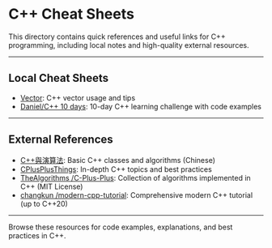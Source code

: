 # C++ Cheat Sheets

This directory contains quick references and useful links for C++ programming, including local notes and high-quality external resources.

---

## Local Cheat Sheets
- [Vector](vector.md): C++ vector usage and tips
- [Daniel/C++ 10 days](https://github.com/DanielHo-BS/CPP.git): 10-day C++ learning challenge with code examples

---

## External References
- [C++與演算法](https://www.csie.ntu.edu.tw/~b98902112/cpp_and_algo/index.html): Basic C++ classes and algorithms (Chinese)
- [CPlusPlusThings](https://github.com/Light-City/CPlusPlusThings): In-depth C++ topics and best practices
- [TheAlgorithms /C-Plus-Plus](https://github.com/TheAlgorithms/C-Plus-Plus): Collection of algorithms implemented in C++ (MIT License)
- [changkun /modern-cpp-tutorial](https://github.com/changkun/modern-cpp-tutorial): Comprehensive modern C++ tutorial (up to C++20)

---

Browse these resources for code examples, explanations, and best practices in C++.